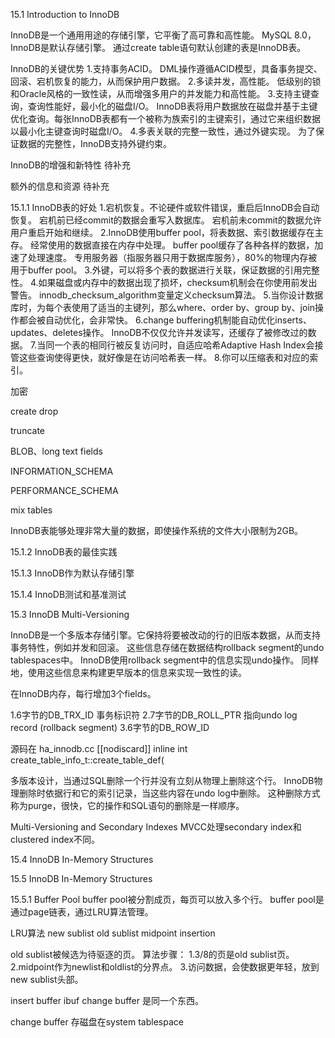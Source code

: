 15.1 Introduction to InnoDB

InnoDB是一个通用用途的存储引擎，它平衡了高可靠和高性能。
MySQL 8.0，InnoDB是默认存储引擎。
通过create table语句默认创建的表是InnoDB表。

InnoDB的关键优势
    1.支持事务ACID。
        DML操作遵循ACID模型，具备事务提交、回滚、宕机恢复的能力，从而保护用户数据。
    2.多读并发，高性能。
        低级别的锁和Oracle风格的一致性读，从而增强多用户的并发能力和高性能。
    3.支持主键查询，查询性能好，最小化的磁盘I/O。
        InnoDB表将用户数据放在磁盘并基于主键优化查询。每张InnoDB表都有一个被称为族索引的主键索引，通过它来组织数据以最小化主键查询时磁盘I/O。
    4.多表关联的完整一致性，通过外键实现。
        为了保证数据的完整性，InnoDB支持外键约束。

InnoDB的增强和新特性
待补充

额外的信息和资源
待补充

15.1.1 InnoDB表的好处
1.宕机恢复。不论硬件或软件错误，重启后InnoDB会自动恢复。
  宕机前已经commit的数据会重写入数据库。
  宕机前未commit的数据允许用户重启开始和继续。
2.InnoDB使用buffer pool，将表数据、索引数据缓存在主存。
  经常使用的数据直接在内存中处理。
  buffer pool缓存了各种各样的数据，加速了处理速度。
  专用服务器（指服务器只用于数据库服务），80%的物理内存被用于buffer pool。
3.外键，可以将多个表的数据进行关联，保证数据的引用完整性。
4.如果磁盘或内存中的数据出现了损坏，checksum机制会在你使用前发出警告。
  innodb_checksum_algorithm变量定义checksum算法。
5.当你设计数据库时，为每个表使用了适当的主键列，那么where、order by、group by、join操作都会被自动优化，会非常快。
6.change buffering机制能自动优化inserts、updates、deletes操作。
  InnoDB不仅仅允许并发读写，还缓存了被修改过的数据。
7.当同一个表的相同行被反复访问时，自适应哈希Adaptive Hash Index会接管这些查询使得更快，就好像是在访问哈希表一样。
8.你可以压缩表和对应的索引。

加密

create drop 

truncate

BLOB、long text fields

INFORMATION_SCHEMA

PERFORMANCE_SCHEMA

mix tables

InnoDB表能够处理非常大量的数据，即使操作系统的文件大小限制为2GB。

15.1.2 InnoDB表的最佳实践

15.1.3 InnoDB作为默认存储引擎

15.1.4 InnoDB测试和基准测试



15.3 InnoDB Multi-Versioning

InnoDB是一个多版本存储引擎。它保持将要被改动的行的旧版本数据，从而支持事务特性，例如并发和回滚。
这些信息存储在数据结构rollback segment的undo tablespaces中。
InnoDB使用rollback segment中的信息实现undo操作。
同样地，使用这些信息来构建更早版本的信息来实现一致性的读。

在InnoDB内存，每行增加3个fields。

1.6字节的DB_TRX_ID   事务标识符
2.7字节的DB_ROLL_PTR   指向undo log record (rollback segment)
3.6字节的DB_ROW_ID

源码在
ha_innodb.cc
[[nodiscard]] inline int create_table_info_t::create_table_def( 


多版本设计，当通过SQL删除一个行并没有立刻从物理上删除这个行。
InnoDB物理删除时依据行和它的索引记录，当这些内容在undo log中删除。
这种删除方式称为purge，很快，它的操作和SQL语句的删除是一样顺序。

Multi-Versioning and Secondary Indexes
MVCC处理secondary index和clustered index不同。


15.4 InnoDB In-Memory Structures

15.5 InnoDB In-Memory Structures

15.5.1 Buffer Pool
buffer pool被分割成页，每页可以放入多个行。
buffer pool是通过page链表，通过LRU算法管理。

LRU算法
new sublist
old sublist
midpoint insertion

old sublist被候选为待驱逐的页。
算法步骤：
1.3/8的页是old sublist页。
2.midpoint作为newlist和oldlist的分界点。
3.访问数据，会使数据更年轻，放到new sublist头部。


insert buffer
ibuf
change buffer
是同一个东西。

change buffer 存磁盘在system tablespace